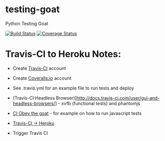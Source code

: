 # testing-goat
Python Testing Goat

[![Build Status](https://travis-ci.org/jiso/testing-goat.svg?branch=master)](https://travis-ci.org/jiso/testing-goat)
[![Coverage Status](https://coveralls.io/repos/jiso/testing-goat/badge.svg?branch=master)](https://coveralls.io/github/jiso/testing-goat?branch=master)


# Travis-CI to Heroku Notes:

* Create [Travis-CI](https://travis-ci.org/) account 
* Create [Coveralls.io](https://coveralls.io) account
* See .travis.yml for an example file to run tests and deploy
* (Travis-CI Headless Browser)[http://docs.travis-ci.com/user/gui-and-headless-browsers/] - xvfb (functional tests) and phantomjs
* [CI Obey the goat](http://chimera.labs.oreilly.com/books/1234000000754/ch20.html#_running_our_qunit_javascript_tests_in_jenkins_with_phantomjs) - for example on how to run javascript tests
* [Travis-CI -> Heroku](http://docs.travis-ci.com/user/deployment/heroku/)

* Trigger Travis CI
